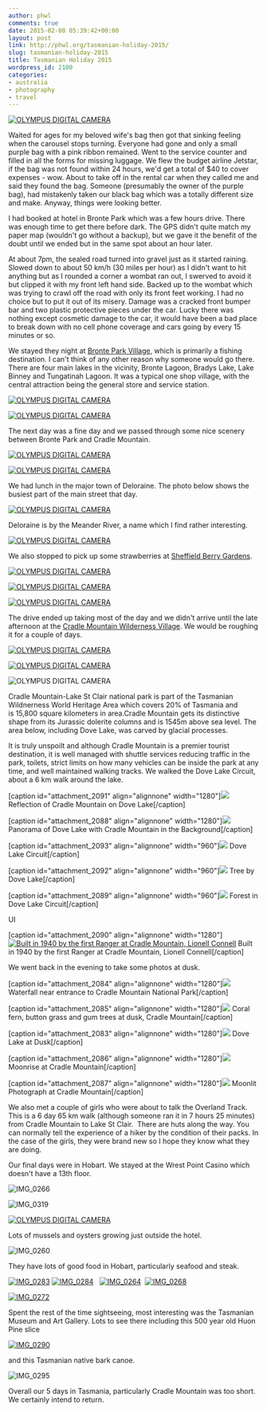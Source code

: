 ```yaml
---
author: phwl
comments: true
date: 2015-02-08 05:39:42+00:00
layout: post
link: http://phwl.org/tasmanian-holiday-2015/
slug: tasmanian-holiday-2015
title: Tasmanian Holiday 2015
wordpress_id: 2100
categories:
- australia
- photography
- travel
---
```


[![OLYMPUS DIGITAL CAMERA](http://phwl.org/wp-content/uploads/2015/02/P2040434-1024x768.jpg)](http://phwl.org/wp-content/uploads/2015/02/P2040434.jpg)

Waited for ages for my beloved wife's bag then got that sinking feeling when the carousel stops turning. Everyone had gone and only a small purple bag with a pink ribbon remained. Went to the service counter and filled in all the forms for missing luggage. We flew the budget airline Jetstar, if the bag was not found within 24 hours, we'd get a total of $40 to cover expenses - wow. About to take off in the rental car when they called me and said they found the bag. Someone (presumably the owner of the purple bag), had mistakenly taken our black bag which was a totally different size and make. Anyway, things were looking better.

<!-- more -->I had booked at hotel in Bronte Park which was a few hours drive. There was enough time to get there before dark. The GPS didn't quite match my paper map (wouldn't go without a backup), but we gave it the benefit of the doubt until we ended but in the same spot about an hour later.

At about 7pm, the sealed road turned into gravel just as it started raining. Slowed down to about 50 km/h (30 miles per hour) as I didn't want to hit anything but as I rounded a corner a wombat ran out, I swerved to avoid it but clipped it with my front left hand side. Backed up to the wombat which was trying to crawl off the road with only its front feet working. I had no choice but to put it out of its misery. Damage was a cracked front bumper bar and two plastic protective pieces under the car. Lucky there was nothing except cosmetic damage to the car, it would have been a bad place to break down with no cell phone coverage and cars going by every 15 minutes or so.

We stayed they night at [Bronte Park Village](http://www.bronteparkvillage.com.au/), which is primarily a fishing destination. I can't think of any other reason why someone would go there. There are four main lakes in the vicinity, Bronte Lagoon, Bradys Lake, Lake Binney and Tungatinah Lagoon. It was a typical one shop village, with the central attraction being the general store and service station.

[![OLYMPUS DIGITAL CAMERA](http://phwl.org/wp-content/uploads/2015/02/P1310013-1024x740.jpg)](http://phwl.org/wp-content/uploads/2015/02/P1310013.jpg)

[![OLYMPUS DIGITAL CAMERA](http://phwl.org/wp-content/uploads/2015/02/P2010021-1024x768.jpg)](http://phwl.org/wp-content/uploads/2015/02/P2010021.jpg)



The next day was a fine day and we passed through some nice scenery between Bronte Park and Cradle Mountain.

[![OLYMPUS DIGITAL CAMERA](http://phwl.org/wp-content/uploads/2015/02/P2010042-1024x429.jpg)](http://phwl.org/wp-content/uploads/2015/02/P2010042.jpg)

[![OLYMPUS DIGITAL CAMERA](http://phwl.org/wp-content/uploads/2015/02/P2010035-1024x548.jpg)](http://phwl.org/wp-content/uploads/2015/02/P2010035.jpg)

We had lunch in the major town of Deloraine. The photo below shows the busiest part of the main street that day.

[![OLYMPUS DIGITAL CAMERA](http://phwl.org/wp-content/uploads/2015/02/P2010053-1024x768.jpg)](http://phwl.org/wp-content/uploads/2015/02/P2010053.jpg)

Deloraine is by the Meander River, a name which I find rather interesting.

[![OLYMPUS DIGITAL CAMERA](http://phwl.org/wp-content/uploads/2015/02/P2010054-1024x768.jpg)](http://phwl.org/wp-content/uploads/2015/02/P2010054.jpg)

We also stopped to pick up some strawberries at [Sheffield Berry Gardens](http://sheffieldberrygardens.com/).

[![OLYMPUS DIGITAL CAMERA](http://phwl.org/wp-content/uploads/2015/02/P2010057-1024x768.jpg)](http://phwl.org/wp-content/uploads/2015/02/P2010057.jpg)

[![OLYMPUS DIGITAL CAMERA](http://phwl.org/wp-content/uploads/2015/02/P2010058-1024x768.jpg)](http://phwl.org/wp-content/uploads/2015/02/P2010058.jpg)

[![OLYMPUS DIGITAL CAMERA](http://phwl.org/wp-content/uploads/2015/02/P2010059-1024x768.jpg)](http://phwl.org/wp-content/uploads/2015/02/P2010059.jpg)

The drive ended up taking most of the day and we didn't arrive until the late afternoon at the [Cradle Mountain Wilderness Village](http://www.cradlevillage.com.au/). We would be roughing it for a couple of days.

[![OLYMPUS DIGITAL CAMERA](http://phwl.org/wp-content/uploads/2015/02/P2030402-1024x768.jpg)](http://phwl.org/wp-content/uploads/2015/02/P2030402.jpg)

[![OLYMPUS DIGITAL CAMERA](http://phwl.org/wp-content/uploads/2015/02/P2010083-1024x768.jpg)](http://phwl.org/wp-content/uploads/2015/02/P2010083.jpg)

![OLYMPUS DIGITAL CAMERA](http://phwl.org/wp-content/uploads/2015/02/P2010087-1024x768.jpg)

Cradle Mountain-Lake St Clair national park is part of the Tasmanian Wildnerness World Heritage Area which covers 20% of Tasmania and is 15,800 square kilometers in area.Cradle Mountain gets its distinctive shape from its Jurassic dolerite columns and is 1545m above sea level. The area below, including Dove Lake, was carved by glacial processes.

It is truly unspoilt and although Cradle Mountain is a premier tourist destination, it is well managed with shuttle services reducing traffic in the park, toilets, strict limits on how many vehicles can be inside the park at any time, and well maintained walking tracks. We walked the Dove Lake Circuit, about a 6 km walk around the lake.

[caption id="attachment_2091" align="alignnone" width="1280"][![](http://phwl.org/wp-content/uploads/2015/02/P2020192.jpg)](http://phwl.org/wp-content/uploads/2015/02/P2020192.jpg) Reflection of Cradle Mountain on Dove Lake[/caption]

[caption id="attachment_2088" align="alignnone" width="1280"][![](http://phwl.org/wp-content/uploads/2015/02/cradlemtn-pano2.jpg)](http://phwl.org/wp-content/uploads/2015/02/cradlemtn-pano2.jpg) Panorama of Dove Lake with Cradle Mountain in the Background[/caption]

[caption id="attachment_2093" align="alignnone" width="960"][![](http://phwl.org/wp-content/uploads/2015/02/P2020252.jpg)](http://phwl.org/wp-content/uploads/2015/02/P2020252.jpg) Dove Lake Circuit[/caption]

[caption id="attachment_2092" align="alignnone" width="960"][![](http://phwl.org/wp-content/uploads/2015/02/P2020240.jpg)](http://phwl.org/wp-content/uploads/2015/02/P2020240.jpg) Tree by Dove Lake[/caption]

[caption id="attachment_2089" align="alignnone" width="960"][![](http://phwl.org/wp-content/uploads/2015/02/P2020262.jpg)](http://phwl.org/wp-content/uploads/2015/02/P2020262.jpg) Forest in Dove Lake Circuit[/caption]





UI

[caption id="attachment_2090" align="alignnone" width="1280"][![Built in 1940 by the first Ranger at Cradle Mountain, Lionell Connell](http://phwl.org/wp-content/uploads/2015/02/P2020289.jpg)](http://phwl.org/wp-content/uploads/2015/02/P2020289.jpg) Built in 1940 by the first Ranger at Cradle Mountain, Lionell Connell[/caption]

We went back in the evening to take some photos at dusk.

[caption id="attachment_2084" align="alignnone" width="1280"][![](http://phwl.org/wp-content/uploads/2015/02/P2020321.jpg)](http://phwl.org/wp-content/uploads/2015/02/P2020321.jpg) Waterfall near entrance to Cradle Mountain National Park[/caption]

[caption id="attachment_2085" align="alignnone" width="1280"][![](http://phwl.org/wp-content/uploads/2015/02/P2020324.jpg)](http://phwl.org/wp-content/uploads/2015/02/P2020324.jpg) Coral fern, button grass and gum trees at dusk, Cradle Mountain[/caption]

[caption id="attachment_2083" align="alignnone" width="1280"][![](http://phwl.org/wp-content/uploads/2015/02/P2020343.jpg)](http://phwl.org/wp-content/uploads/2015/02/P2020343.jpg) Dove Lake at Dusk[/caption]

[caption id="attachment_2086" align="alignnone" width="1280"][![](http://phwl.org/wp-content/uploads/2015/02/P2020333.jpg)](http://phwl.org/wp-content/uploads/2015/02/P2020333.jpg) Moonrise at Cradle Mountain[/caption]

[caption id="attachment_2087" align="alignnone" width="1280"][![](http://phwl.org/wp-content/uploads/2015/02/P2020399.jpg)](http://phwl.org/wp-content/uploads/2015/02/P2020399.jpg) Moonlit Photograph at Cradle Mountain[/caption]

We also met a couple of girls who were about to talk the Overland Track. This is a 6 day 65 km walk (although someone ran it in 7 hours 25 minutes) from Cradle Mountain to Lake St Clair.  There are huts along the way. You can normally tell the experience of a hiker by the condition of their packs. In the case of the girls, they were brand new so I hope they know what they are doing.

Our final days were in Hobart. We stayed at the Wrest Point Casino which doesn't have a 13th floor.

![IMG_0266](http://phwl.org/wp-content/uploads/2015/02/IMG_0266.jpg)

![IMG_0319](http://phwl.org/wp-content/uploads/2015/02/IMG_0319.jpg)

[![OLYMPUS DIGITAL CAMERA](http://phwl.org/wp-content/uploads/2015/02/P2040434-1024x768.jpg)](http://phwl.org/wp-content/uploads/2015/02/P2040434.jpg)

Lots of mussels and oysters growing just outside the hotel.

![IMG_0260](http://phwl.org/wp-content/uploads/2015/02/IMG_0260.jpg)

They have lots of good food in Hobart, particularly seafood and steak.

[![IMG_0283](http://phwl.org/wp-content/uploads/2015/02/IMG_0283.jpg)](http://phwl.org/wp-content/uploads/2015/02/IMG_0283.jpg) [![IMG_0284](http://phwl.org/wp-content/uploads/2015/02/IMG_0284.jpg)](http://phwl.org/wp-content/uploads/2015/02/IMG_0284.jpg)   [![IMG_0264](http://phwl.org/wp-content/uploads/2015/02/IMG_0264.jpg)](http://phwl.org/wp-content/uploads/2015/02/IMG_0264.jpg)  [![IMG_0268](http://phwl.org/wp-content/uploads/2015/02/IMG_0268.jpg)](http://phwl.org/wp-content/uploads/2015/02/IMG_0268.jpg)

[![IMG_0272](http://phwl.org/wp-content/uploads/2015/02/IMG_0272.jpg)](http://phwl.org/wp-content/uploads/2015/02/IMG_0272.jpg)

Spent the rest of the time sightseeing, most interesting was the Tasmanian Museum and Art Gallery. Lots to see there including this 500 year old Huon Pine slice

[![IMG_0290](http://phwl.org/wp-content/uploads/2015/02/IMG_0290.jpg)](http://phwl.org/wp-content/uploads/2015/02/IMG_0290.jpg)



and this Tasmanian native bark canoe.

![IMG_0295](http://phwl.org/wp-content/uploads/2015/02/IMG_0295.jpg)

Overall our 5 days in Tasmania, particularly Cradle Mountain was too short. We certainly intend to return.
